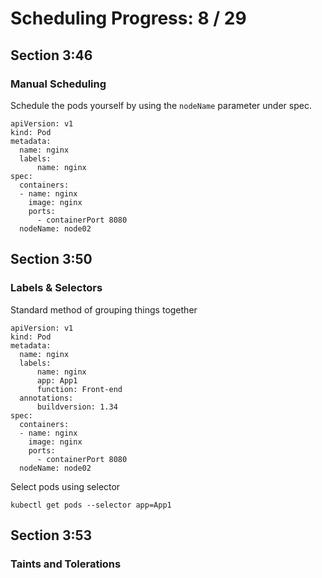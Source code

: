 # Scheduling Progress: 8 / 29

## Section 3:46

### Manual Scheduling
Schedule the pods yourself by using the `nodeName` parameter under spec.

```
apiVersion: v1
kind: Pod
metadata:
  name: nginx
  labels:
      name: nginx
spec:
  containers:
  - name: nginx
    image: nginx
    ports:
      - containerPort 8080
  nodeName: node02
```

## Section 3:50

### Labels & Selectors
Standard method of grouping things together
```
apiVersion: v1
kind: Pod
metadata:
  name: nginx
  labels:
      name: nginx
      app: App1
      function: Front-end
  annotations:
      buildversion: 1.34
spec:
  containers:
  - name: nginx
    image: nginx
    ports:
      - containerPort 8080
  nodeName: node02
```

Select pods using selector
```
kubectl get pods --selector app=App1
```
## Section 3:53

### Taints and Tolerations
